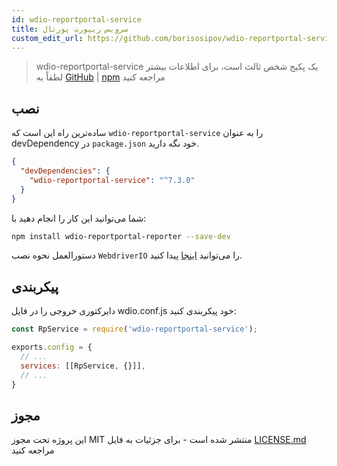 ```yaml
---
id: wdio-reportportal-service
title: سرویس ریپورت پورتال
custom_edit_url: https://github.com/borisosipov/wdio-reportportal-service/edit/master/README.md
---
```



> wdio-reportportal-service یک پکیج شخص ثالث است، برای اطلاعات بیشتر لطفاً به [GitHub](https://github.com/borisosipov/wdio-reportportal-service) | [npm](https://www.npmjs.com/package/wdio-reportportal-service) مراجعه کنید

## نصب
ساده‌ترین راه این است که `wdio-reportportal-service` را به عنوان devDependency در `package.json` خود نگه دارید.
```json
{
  "devDependencies": {
    "wdio-reportportal-service": "^7.3.0"
  }
}
```
شما می‌توانید این کار را انجام دهید با:

```bash
npm install wdio-reportportal-reporter --save-dev
```

دستورالعمل نحوه نصب `WebdriverIO` را می‌توانید [اینجا](https://webdriver.io/docs/gettingstarted) پیدا کنید.

## پیکربندی
دایرکتوری خروجی را در فایل wdio.conf.js خود پیکربندی کنید:
```js
const RpService = require('wdio-reportportal-service');

exports.config = {
  // ...
  services: [[RpService, {}]],
  // ...
}
```

## مجوز

این پروژه تحت مجوز MIT منتشر شده است - برای جزئیات به فایل [LICENSE.md](https://github.com/BorisOsipov/wdio-reportportal-service/blob/master/LICENSE) مراجعه کنید